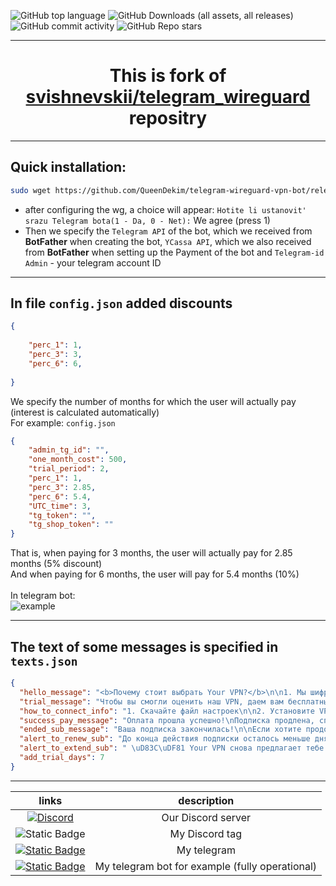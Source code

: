 ![GitHub top language](https://img.shields.io/github/languages/top/QueenDekim/telegram-wireguard-vpn-bot)
![GitHub Downloads (all assets, all releases)](https://img.shields.io/github/downloads/QueenDekim/telegram-wireguard-vpn-bot/total)
![GitHub commit activity](https://img.shields.io/github/commit-activity/m/QueenDekim/telegram-wireguard-vpn-bot?label=commits)
![GitHub Repo stars](https://img.shields.io/github/stars/QueenDekim/telegram-wireguard-vpn-bot)

---
<h1 align=center>This is fork of <a href="https://github.com/svishnevskii/telegram_wireguard">svishnevskii/telegram_wireguard</a> repositry</h1>

---
<h2>Quick installation:</h2>

```bash
sudo wget https://github.com/QueenDekim/telegram-wireguard-vpn-bot/releases/download/release/Wireguard-installer-with-Adminpanel.sh && chmod 774 Wireguard-installer-with-Adminpanel.sh && ./Wireguard-installer-with-Adminpanel.sh
```
- after configuring the wg, a choice will appear: `Hotite li ustanovit' srazu Telegram bota(1 - Da, 0 - Net):` We agree (press 1)
- Then we specify the `Telegram API` of the bot, which we received from **BotFather** when creating the bot, `YCassa API`, which we also received from **BotFather** when setting up the Payment of the bot and `Telegram-id Admin` - your telegram account ID


---

<h2>In file <code>config.json</code> added discounts</h2>

```Json
{   
    
    "perc_1": 1,
    "perc_3": 3,
    "perc_6": 6,
    
}
```

We specify the number of months for which the user will actually pay (interest is calculated automatically)<br>
For example:
<code>config.json</code>

```Json
{
    "admin_tg_id": "",
    "one_month_cost": 500,
    "trial_period": 2,
    "perc_1": 1,
    "perc_3": 2.85,
    "perc_6": 5.4,
    "UTC_time": 3,
    "tg_token": "",
    "tg_shop_token": ""
}
```

That is, when paying for 3 months, the user will actually pay for 2.85 months (5% discount)<br>And when paying for 6 months, the user will pay for 5.4 months (10%)<br><br>
In telegram bot:<br>
![example](https://github.com/QueenDekim/telegram-wireguard-vpn-bot/raw/main/example.png)

---

<h2>The text of some messages is specified in <code>texts.json</code></h2>

```Json
{
  "hello_message": "<b>Почему стоит выбрать Your VPN?</b>\n\n1. Мы шифруем весь трафик клиентов \uD83D\uDD10\n2. Мы не сохраняем ваши конфиденциальные данные, в отличие от бесплатных VPN-сервисов \n3. Отличная скорость и нет ограничений по трафику \uD83C\uDFCE",
  "trial_message": "Чтобы вы смогли оценить наш VPN, даем вам бесплатный доступ на 1 день!\n\nКак пользоваться VPN и другие ответы, находятся в разделе \"Как подключить :gear:\"",
  "how_to_connect_info": "1. Скачайте файл настроек\n\n2. Установите VPN: <a href='https://apps.apple.com/us/app/wireguard/id1441195209'>iPhone</a>, <a href='https://play.google.com/store/apps/details?id=com.wireguard.android'>Android</a>, <a href='https://download.wireguard.com/windows-client/wireguard-installer.exe'>Windows</a> или <a href='https://itunes.apple.com/us/app/wireguard/id1451685025?ls=1&mt=12'>Mac</a> \n\n3. Откройте VPN и нажмите добавить туннель через файл настроек",
  "success_pay_message": "Оплата прошла успешно!\nПодписка продлена, спасибо что выбираете нас.",
  "ended_sub_message": "Ваша подписка закончилась!\n\nЕсли хотите продолжить пользоваться нашими услугами, пожалуйста продлите подписку.",
  "alert_to_renew_sub": "До конца действия подписки осталось меньше дня, пора продлить ее!",
  "alert_to_extend_sub": " \uD83C\uDF81 Your VPN снова предлагает тебе бесплатный тестовый период на 7 дней\n\n✅ Уверены ты оценишь наш VPN \n\nДанные для входа были обновлены, скачайте новый файл авторизации через раздел \"Как подключить :gear:\"",
  "add_trial_days": 7
}
```
---

|                                                links                                                                         |                                 description                                         |
|:----------------------------------------------------------------------------------------------------------------------------:|:-----------------------------------------------------------------------------------:|
|[![Discord](https://img.shields.io/discord/1003119748382466049?label=Ascento%20TEAM%20Discord)](https://discord.gg/HVZ5UfuZnq)|                              Our Discord server                                     |
|![Static Badge](https://img.shields.io/badge/Discord-from__russia__with__love-purple)                                         |                                My Discord tag                                       |
|[![Static Badge](https://img.shields.io/badge/Telegram-%40QueenDek1m-blue)](https://t.me/QueenDek1m)                          |                                  My telegram                                        |
|[![Static Badge](https://img.shields.io/badge/Telegram-%40Dekim__vpn__bot-blue)](https://t.me/Dekim_vpn_bot)                    |                     My telegram bot for example (fully operational)                 |